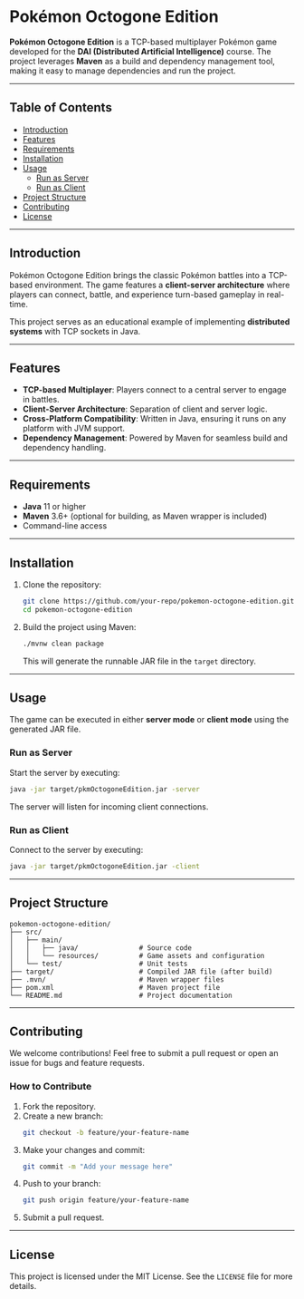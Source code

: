 
# Pokémon Octogone Edition

**Pokémon Octogone Edition** is a TCP-based multiplayer Pokémon game developed for the **DAI (Distributed Artificial Intelligence)** course. The project leverages **Maven** as a build and dependency management tool, making it easy to manage dependencies and run the project.

---

## Table of Contents

- [Introduction](#introduction)
- [Features](#features)
- [Requirements](#requirements)
- [Installation](#installation)
- [Usage](#usage)
  - [Run as Server](#run-as-server)
  - [Run as Client](#run-as-client)
- [Project Structure](#project-structure)
- [Contributing](#contributing)
- [License](#license)

---

## Introduction

Pokémon Octogone Edition brings the classic Pokémon battles into a TCP-based environment. The game features a **client-server architecture** where players can connect, battle, and experience turn-based gameplay in real-time. 

This project serves as an educational example of implementing **distributed systems** with TCP sockets in Java.

---

## Features

- **TCP-based Multiplayer**: Players connect to a central server to engage in battles.
- **Client-Server Architecture**: Separation of client and server logic.
- **Cross-Platform Compatibility**: Written in Java, ensuring it runs on any platform with JVM support.
- **Dependency Management**: Powered by Maven for seamless build and dependency handling.

---

## Requirements

- **Java** 11 or higher
- **Maven** 3.6+ (optional for building, as Maven wrapper is included)
- Command-line access

---

## Installation

1. Clone the repository:
   ```bash
   git clone https://github.com/your-repo/pokemon-octogone-edition.git
   cd pokemon-octogone-edition
   ```

2. Build the project using Maven:
   ```bash
   ./mvnw clean package
   ```

   This will generate the runnable JAR file in the `target` directory.

---

## Usage

The game can be executed in either **server mode** or **client mode** using the generated JAR file.

### Run as Server

Start the server by executing:
```bash
java -jar target/pkmOctogoneEdition.jar -server
```

The server will listen for incoming client connections.

### Run as Client

Connect to the server by executing:
```bash
java -jar target/pkmOctogoneEdition.jar -client
```

---

## Project Structure

```
pokemon-octogone-edition/
├── src/
│   ├── main/
│   │   ├── java/               # Source code
│   │   └── resources/          # Game assets and configuration
│   └── test/                   # Unit tests
├── target/                     # Compiled JAR file (after build)
├── .mvn/                       # Maven wrapper files
├── pom.xml                     # Maven project file
└── README.md                   # Project documentation
```

---

## Contributing

We welcome contributions! Feel free to submit a pull request or open an issue for bugs and feature requests.

### How to Contribute

1. Fork the repository.
2. Create a new branch:
   ```bash
   git checkout -b feature/your-feature-name
   ```
3. Make your changes and commit:
   ```bash
   git commit -m "Add your message here"
   ```
4. Push to your branch:
   ```bash
   git push origin feature/your-feature-name
   ```
5. Submit a pull request.

---

## License

This project is licensed under the MIT License. See the `LICENSE` file for more details.
